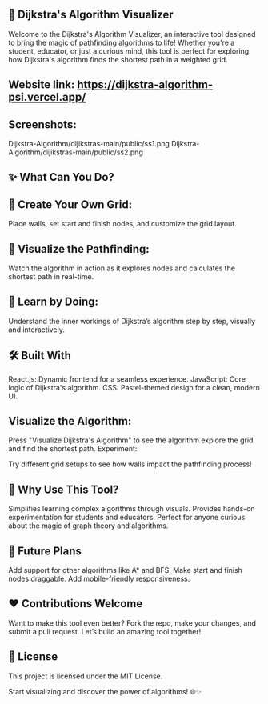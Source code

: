 ## 🚀 Dijkstra's Algorithm Visualizer
Welcome to the Dijkstra's Algorithm Visualizer, an interactive tool designed to bring the magic of pathfinding algorithms to life! Whether you're a student, educator, or just a curious mind, this tool is perfect for exploring how Dijkstra's algorithm finds the shortest path in a weighted grid.

## Website link: https://dijkstra-algorithm-psi.vercel.app/

## Screenshots:
Dijkstra-Algorithm/dijikstras-main/public/ss1.png
Dijkstra-Algorithm/dijikstras-main/public/ss2.png
## ✨ What Can You Do?
## 🎨 Create Your Own Grid:
Place walls, set start and finish nodes, and customize the grid layout.

## 📍 Visualize the Pathfinding:
Watch the algorithm in action as it explores nodes and calculates the shortest path in real-time.

## 🧠 Learn by Doing:
Understand the inner workings of Dijkstra’s algorithm step by step, visually and interactively.

## 🛠 Built With
React.js: Dynamic frontend for a seamless experience.
JavaScript: Core logic of Dijkstra's algorithm.
CSS: Pastel-themed design for a clean, modern UI.

## Visualize the Algorithm:

Press "Visualize Dijkstra's Algorithm" to see the algorithm explore the grid and find the shortest path.
Experiment:

Try different grid setups to see how walls impact the pathfinding process!
## 🌟 Why Use This Tool?
Simplifies learning complex algorithms through visuals.
Provides hands-on experimentation for students and educators.
Perfect for anyone curious about the magic of graph theory and algorithms.
## 🔮 Future Plans
Add support for other algorithms like A* and BFS.
Make start and finish nodes draggable.
Add mobile-friendly responsiveness.
## ❤️ Contributions Welcome
Want to make this tool even better? Fork the repo, make your changes, and submit a pull request. Let’s build an amazing tool together!

## 📜 License
This project is licensed under the MIT License.

Start visualizing and discover the power of algorithms! 🌐✨
